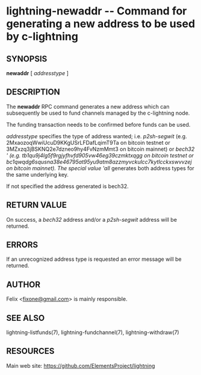 lightning-newaddr -- Command for generating a new address to be used by c-lightning
===================================================================================

SYNOPSIS
--------

**newaddr** \[ *addresstype* \]

DESCRIPTION
-----------

The **newaddr** RPC command generates a new address which can
subsequently be used to fund channels managed by the c-lightning node.

The funding transaction needs to be confirmed before funds can be used.

*addresstype* specifies the type of address wanted; i.e. *p2sh-segwit*
(e.g. 2MxaozoqWwiUcuD9KKgUSrLFDafLqimT9Ta on bitcoin testnet or
3MZxzq3jBSKNQ2e7dzneo9hy4FvNzmMmt3 on bitcoin mainnet) or *bech32 '
(e.g. tb1qu9j4lg5f9rgjyfhvfd905vw46eg39czmktxqgg on bitcoin testnet or
bc1qwqdg6squsna38e46795at95yu9atm8azzmyvckulcc7kytlcckxswvvzej on
bitcoin mainnet). The special value 'all* generates both address types
for the same underlying key.

If not specified the address generated is bech32.

RETURN VALUE
------------

On success, a *bech32* address and/or a *p2sh-segwit* address will be
returned.

ERRORS
------

If an unrecognized address type is requested an error message will be
returned.

AUTHOR
------

Felix <<fixone@gmail.com>> is mainly responsible.

SEE ALSO
--------

lightning-listfunds(7), lightning-fundchannel(7), lightning-withdraw(7)

RESOURCES
---------

Main web site: <https://github.com/ElementsProject/lightning>

